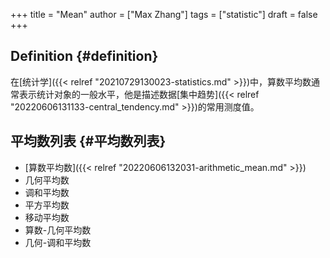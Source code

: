 +++
title = "Mean"
author = ["Max Zhang"]
tags = ["statistic"]
draft = false
+++

## Definition {#definition}

在[统计学]({{< relref "20210729130023-statistics.md" >}})中，算数平均数通常表示统计对象的一般水平，他是描述数据[集中趋势]({{< relref "20220606131133-central_tendency.md" >}})的常用测度值。


## 平均数列表 {#平均数列表}

-   [算数平均数]({{< relref "20220606132031-arithmetic_mean.md" >}})
-   几何平均数
-   调和平均数
-   平方平均数
-   移动平均数
-   算数-几何平均数
-   几何-调和平均数
